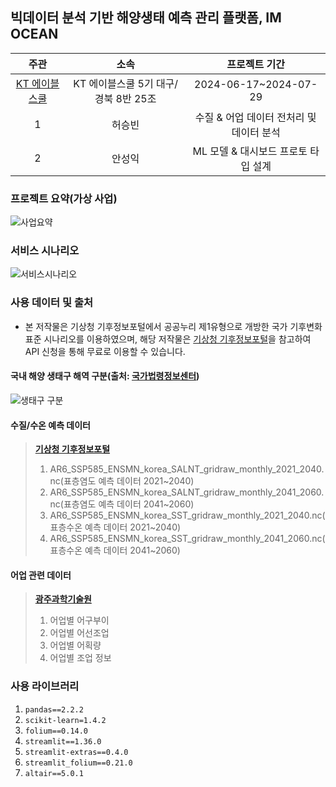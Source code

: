 ## 빅데이터 분석 기반 해양생태 예측 관리 플랫폼, IM OCEAN
|주관|소속|프로젝트 기간|
|:---:|:---:|:---:|
|[KT 에이블스쿨](https://aivle.kt.co.kr/home/main/indexMain)|KT 에이블스쿨 5기 대구/경북 8반 25조|2024-06-17~2024-07-29|
|1|허승빈|수질 & 어업 데이터 전처리 및 데이터 분석|
|2|안성익|ML 모델 & 대시보드 프로토 타입 설계|

### 프로젝트 요약(가상 사업)
![사업요약](https://github.com/user-attachments/assets/9c4144ef-9cf1-4230-ba56-a34912ac7922)

### 서비스 시나리오
![서비스시나리오](https://github.com/user-attachments/assets/777f0559-7a51-4c98-a013-a4179b586a08)

### 사용 데이터 및 출처
- 본 저작물은 기상청 기후정보포털에서 공공누리 제1유형으로 개방한 국가 기후변화 표준 시나리오를 이용하였으며, 해당 저작물은 [기상청 기후정보포털](http://www.climate.go.kr/home/bbs/view.php?code=11&bname=notice&vcode=6925&cpage=1&vNum=Notice&skind=&sword=&category1=&category2=)을 참고하여 API 신청을 통해 무료로 이용할 수 있습니다.

#### 국내 해양 생태구 해역 구분(출처: [국가법령정보센터](https://www.law.go.kr/flDownload.do?flSeq=14495017&flNm=%5B%EB%B3%84%ED%91%9C%5D+%EC%83%9D%ED%83%9C%EA%B5%AC%EB%B3%84+%ED%95%B4%EC%97%AD+%EA%B5%AC%EB%B6%84%ED%91%9C))
![생태구 구분](https://github.com/user-attachments/assets/d0582a2c-255c-433f-91b8-72d43b4287c5)

#### 수질/수온 예측 데이터
> [**기상청 기후정보포털**](http://www.climate.go.kr/home/bbs/view.php?code=11&bname=notice&vcode=6925&cpage=1&vNum=Notice&skind=&sword=&category1=&category2=)
> 1. AR6_SSP585_ENSMN_korea_SALNT_gridraw_monthly_2021_2040.nc(표층염도 예측 데이터 2021~2040)
> 2. AR6_SSP585_ENSMN_korea_SALNT_gridraw_monthly_2041_2060.nc(표층염도 예측 데이터 2041~2060)
> 3. AR6_SSP585_ENSMN_korea_SST_gridraw_monthly_2021_2040.nc(표층수온 예측 데이터 2021~2040)
> 4. AR6_SSP585_ENSMN_korea_SST_gridraw_monthly_2041_2060.nc(표층수온 예측 데이터 2041~2060)
#### 어업 관련 데이터
> **[광주과학기술원](https://www.bigdata-sea.kr/)**
> 1. 어업별 어구부이
> 2. 어업별 어선조업
> 3. 어업별 어획량
> 4. 어업별 조업 정보


### 사용 라이브러리
1. `pandas==2.2.2`
2. `scikit-learn=1.4.2`
3. `folium==0.14.0`
4. `streamlit==1.36.0`
5. `streamlit-extras==0.4.0`
6. `streamlit_folium==0.21.0`
7. `altair==5.0.1`

